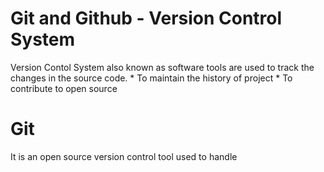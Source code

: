 # Git and Github - Version Control System
Version Contol System also known as software tools are used to track the changes in the source code.
     * To maintain the history of project
     * To contribute to open source
# Git
It is an open source version control tool used to handle
 
